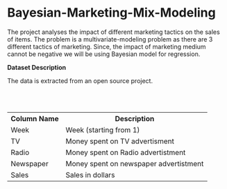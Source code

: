 # Bayesian-Marketing-Mix-Modeling

The project analyses the impact of different marketing tactics on the sales of items. The problem is a multivariate-modeling problem as there are 3 different tactics of marketing. Since, the impact of marketing medium cannot be negative we will be using Bayesian model for regression.

**Dataset Description**

The data is extracted from an open source project. 

<br><br>
<table>
<tr><th>Column Name</th><th>Description</th></tr>
<tr><td>Week</td><td>Week (starting from 1)</td></tr>
<tr><td>TV</td><td>Money spent on TV advertisment</td></tr>
<tr><td>Radio</td><td>Money spent on Radio advertistment</td></tr>
<tr><td>Newspaper</td><td>Money spent on newspaper advertistment</td></tr>
<tr><td>Sales</td><td>Sales in dollars</td></tr>
</table>


